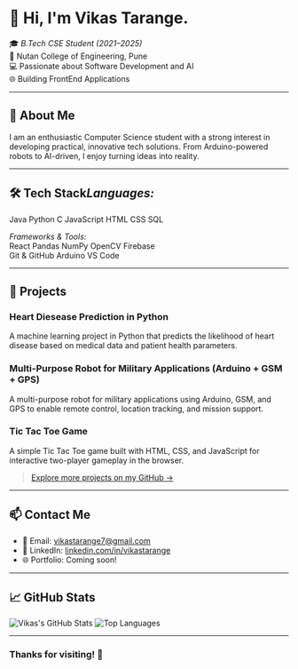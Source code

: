 # 👋 Hi, I'm Vikas Tarange.

🎓 *B.Tech CSE Student (2021–2025)*  
📍 Nutan College of Engineering, Pune  
💻 Passionate about Software Development and AI  
🌐 Building FrontEnd Applications

---

## 🚀 About Me

I am an enthusiastic Computer Science student with a strong interest in developing practical, innovative tech solutions. From Arduino-powered robots to AI-driven, I enjoy turning ideas into reality.

---

## 🛠 Tech Stack*Languages:*  
Java Python C JavaScript HTML CSS SQL

*Frameworks & Tools:*  
React Pandas NumPy OpenCV Firebase  
Git & GitHub Arduino VS Code

---

## 📌 Projects

### Heart Diesease Prediction in Python
A machine learning project in Python that predicts the likelihood of heart disease based on medical data and patient health parameters.

### Multi-Purpose Robot for Military Applications (Arduino + GSM + GPS)
A multi-purpose robot for military applications using Arduino, GSM, and GPS to enable remote control, location tracking, and mission support.

### Tic Tac Toe Game 
A simple Tic Tac Toe game built with HTML, CSS, and JavaScript for interactive two-player gameplay in the browser.

> [Explore more projects on my GitHub →](https://github.com/Vicky-2004?tab=repositories)

---

## 📫 Contact Me

- 📧 Email: [vikastarange7@gmail.com](mailto:vikastarange7@gmail.com)  
- 💼 LinkedIn: [linkedin.com/in/vikastarange](https://www.linkedin.com/in/vikastarange)  
- 🌐 Portfolio: Coming soon!

---

## 📈 GitHub Stats

![Vikas's GitHub Stats](https://github-readme-stats.vercel.app/api?username=Vicky-2004&show_icons=true&theme=tokyonight)
![Top Languages](https://github-readme-stats.vercel.app/api/top-langs/?username=Vicky-2004&layout=compact&theme=tokyonight)

---

### Thanks for visiting! 🙏
